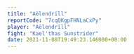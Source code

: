 ```yaml
---
title: "Aëlendrïll"
reportCode: "7cqQKgpFHNLaCxPy"
player: "Aëlendrïll"
fight: "Kael'thas Sunstrider"
date: 2021-11-08T19:49:23.146000+00:00
---
```

